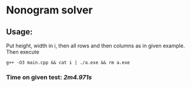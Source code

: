 # Nonogram solver

## Usage:

Put height, width in i, then all rows and then columns as in given example.
Then execute
~~~~~~
g++ -O3 main.cpp && cat i | ./a.exe && rm a.exe
~~~~~~

### Time on given test: *2m4.971s*
